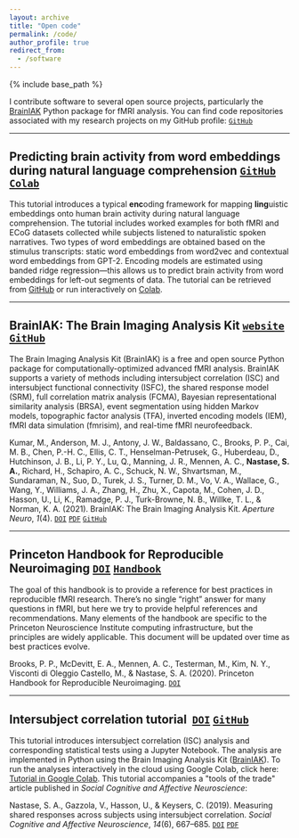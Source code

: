 ```yaml
---
layout: archive
title: "Open code"
permalink: /code/
author_profile: true
redirect_from:
  - /software
---
```


{% include base_path %}

I contribute software to several open source projects, particularly the [BrainIAK](https://brainiak.org/) Python package for fMRI analysis. You can find code repositories associated with my research projects on my GitHub profile: [`GitHub`](https://github.com/snastase)

---

## Predicting brain activity from word embeddings during natural language comprehension [`GitHub`](https://github.com/snastase/encling-tutorial) [`Colab`](https://colab.research.google.com/drive/1L565z54Oth7oNIbzZDt1pLG-l4iOmRaD?usp=sharing)

This tutorial introduces a typical **enc**oding framework for mapping **ling**uistic embeddings onto human brain activity during natural language comprehension. The tutorial includes worked examples for both fMRI and ECoG datasets collected while subjects listened to naturalistic spoken narratives. Two types of word embeddings are obtained based on the stimulus transcripts: static word embeddings from word2vec and contextual word embeddings from GPT-2. Encoding models are estimated using banded ridge regression—this allows us to predict brain activity from word embeddings for left-out segments of data. The tutorial can be retrieved from [GitHub](https://github.com/snastase/encling-tutorial) or run interactively on [Colab](https://colab.research.google.com/drive/1L565z54Oth7oNIbzZDt1pLG-l4iOmRaD?usp=sharing).

---

## BrainIAK: The Brain Imaging Analysis Kit [`website`](https://brainiak.org/) [`GitHub`](https://github.com/brainiak/brainiak)

The Brain Imaging Analysis Kit (BrainIAK) is a free and open source Python package for computationally-optimized advanced fMRI analysis. BrainIAK supports a variety of methods including intersubject correlation (ISC) and intersubject functional connectivity (ISFC), the shared response model (SRM), full correlation matrix analysis (FCMA), Bayesian representational similarity analysis (BRSA), event segmentation using hidden Markov models, topographic factor analysis (TFA), inverted encoding models (IEM), fMRI data simulation (fmrisim), and real-time fMRI neurofeedback.

Kumar, M., Anderson, M. J., Antony, J. W., Baldassano, C., Brooks, P. P., Cai, M. B., Chen, P.-H. C., Ellis, C. T., Henselman-Petrusek, G., Huberdeau, D., Hutchinson, J. B., Li, P. Y., Lu, Q., Manning, J. R., Mennen, A. C., **Nastase, S. A.**, Richard, H., Schapiro, A. C., Schuck, N. W., Shvartsman, M., Sundaraman, N., Suo, D., Turek, J. S., Turner, D. M., Vo, V. A., Wallace, G., Wang, Y., Williams, J. A., Zhang, H., Zhu, X., Capota, M., Cohen, J. D., Hasson, U., Li, K., Ramadge, P. J., Turk-Browne, N. B., Willke, T. L., & Norman, K. A. (2021). BrainIAK: The Brain Imaging Analysis Kit. *Aperture Neuro*, *1*(4). [`DOI`](http://doi.org/10.52294/31bb5b68-2184-411b-8c00-a1dacb61e1da) [`PDF`](https://snastase.github.io/files/Kumar_Aperture_2021.pdf) [`GitHub`](https://github.com/brainiak/brainiak-aperture)

---

## Princeton Handbook for Reproducible Neuroimaging [`DOI`](http://doi.org/10.5281/zenodo.3688789) [`Handbook`](https://brainhack-princeton.github.io/handbook/)

The goal of this handbook is to provide a reference for best practices in reproducible fMRI research. There’s no single “right” answer for many questions in fMRI, but here we try to provide helpful references and recommendations. Many elements of the handbook are specific to the Princeton Neuroscience Institute computing infrastructure, but the principles are widely applicable. This document will be updated over time as best practices evolve.

Brooks, P. P., McDevitt, E. A., Mennen, A. C., Testerman, M., Kim, N. Y., Visconti di Oleggio Castello, M., & Nastase, S. A. (2020). Princeton Handbook for Reproducible Neuroimaging. 
 [`DOI`](http://doi.org/10.5281/zenodo.3688789)

---

## Intersubject correlation tutorial  [`DOI`](https://doi.org/10.5281/zenodo.3693161) [`GitHub`](https://github.com/snastase/isc-tutorial)

This tutorial introduces intersubject correlation (ISC) analysis and corresponding statistical tests using a Jupyter Notebook. The analysis are implemented in Python using the Brain Imaging Analysis Kit ([BrainIAK](http://brainiak.org/)). To run the analyses interactively in the cloud using Google Colab, click here: [Tutorial in Google Colab](https://colab.research.google.com/drive/1EHI9buw-nvj5UDNg7MWUiQ1ITVJSswtH). This tutorial accompanies a "tools of the trade" article published in *Social Cognitive and Affective Neuroscience*:

Nastase, S. A., Gazzola, V., Hasson, U., & Keysers, C. (2019). Measuring shared responses across subjects using intersubject correlation. *Social Cognitive and Affective Neuroscience*, *14*(6), 667–685. [`DOI`](https://doi.org/10.1093/scan/nsz037) [`PDF`](https://snastase.github.io/files/Nastase_SCAN_2019.pdf)


